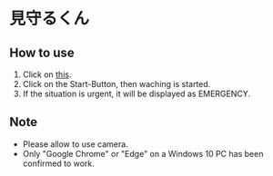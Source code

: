 # 見守るくん
## How to use
1. Click on [this](https://takatom832.github.io/WatchingOver/).
2. Click on the Start-Button, then waching is started.
3. If the situation is urgent, it will be displayed as EMERGENCY.
## Note
- Please allow to use camera.
- Only "Google Chrome" or "Edge" on a Windows 10 PC has been confirmed to work.
